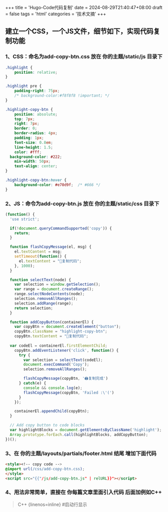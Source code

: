 +++
title = 'Hugo-Code代码复制'
date = 2024-08-29T21:40:47+08:00
draft = false
tags = 'html'
categories = '技术文摘'
+++


## 建立一个CSS，一个JS文件，细节如下，实现代码复制功能
### 1、CSS：命名为add-copy-btn.css 放在 你的主题/static/js 目录下
``` css {linenos=inline}
.highlight {
    position: relative;
}

.highlight pre {
    padding-right: 75px;
    /* background-color:#f8f8f8 !important; */
}

.highlight-copy-btn {
    position: absolute;
    top: 7px;
    right: 7px;
    border: 0;
    border-radius: 4px;
    padding: 1px;
    font-size: 0.8em;
    line-height: 1.5;
    color: #fff;
  background-color: #222; 
    min-width: 50px;
    text-align: center;
}

.highlight-copy-btn:hover {
    background-color: #e70d9f;  /* #666 */
}
```
### 2、JS：命令为add-copy-btn.js 放在 你的主题/static/css 目录下
``` js {linenos=inline}
(function() {
  'use strict';

  if(!document.queryCommandSupported('copy')) {
    return;
  }

  function flashCopyMessage(el, msg) {
    el.textContent = msg;
    setTimeout(function() {
      el.textContent = "📝复制代码";
    }, 1000);
  }

  function selectText(node) {
    var selection = window.getSelection();
    var range = document.createRange();
    range.selectNodeContents(node);
    selection.removeAllRanges();
    selection.addRange(range);
    return selection;
  }

  function addCopyButton(containerEl) {
    var copyBtn = document.createElement("button");
    copyBtn.className = "highlight-copy-btn";
    copyBtn.textContent = "📝复制代码";
   
  var codeEl = containerEl.firstElementChild;
    copyBtn.addEventListener('click', function() {
      try {
        var selection = selectText(codeEl);
        document.execCommand('Copy');
        selection.removeAllRanges();

        flashCopyMessage(copyBtn, '🖨复制完成')
      } catch(e) {
        console && console.log(e);
        flashCopyMessage(copyBtn, 'Failed :\'(')
      }
    });

    containerEl.appendChild(copyBtn);
  }

  // Add copy button to code blocks
  var highlightBlocks = document.getElementsByClassName('highlight');
  Array.prototype.forEach.call(highlightBlocks, addCopyButton);
})();
```
### 3、在 你的主题/layouts/partials/footer.html 结尾 增加下面代码
``` html {linenos=inline}
<style><!-- copy code -->
@import url(/css/add-copy-btn.css);
</style>
<script src="{{"/js/add-copy-btn.js" | relURL}}"></script>
```
### 4、用法非常简单，直接在 你每篇文章里面引入代码 后面加例如C++
>C++ {linenos=inline} #启动行显示  
 







